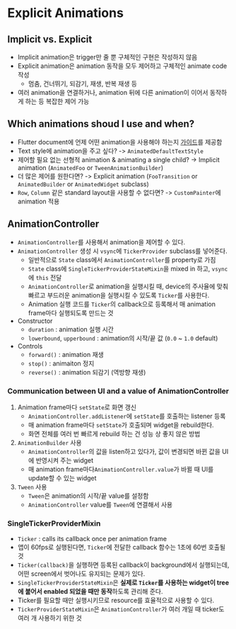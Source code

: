 # Explicit Animations

## Implicit vs. Explicit

- Implicit animation은 trigger만 줄 뿐 구체적인 구현은 작성하지 않음
- Explicit animation은 animation 동작을 모두 제어하고 구체적인 animate code 작성
  - 멈춤, 건너뛰기, 되감기, 재생, 반복 재생 등
- 여러 animation을 연결하거나, animation 뒤에 다른 animation이 이어서 동작하게 하는 등 복잡한 제어 가능

## Which animations shoud I use and when?

- Flutter document에 언제 어떤 animation을 사용해야 하는지 [가이드](https://docs.flutter.dev/assets/images/docs/ui/animations/animation-decision-tree.png)를 제공함
- Text style에 animation을 주고 싶다? -> `AnimatedDefaultTextStyle`
- 제어할 필요 없는 선형적 animation & animating a single child? -> Implicit animation (`AnimatedFoo` or `TweenAnimationBuilder`)
- 더 많은 제어를 원한다면? -> Explicit animation (`FooTransition` or `AnimatedBuilder` or `AnimatedWidget` subclass)
- `Row`, `Column` 같은 standard layout을 사용할 수 없다면? -> `CustomPainter`에 animation 적용

## AnimationController

- `AnimationController`를 사용해서 animation을 제어할 수 있다.
- `AnimationController` 생성 시 `vsync`에 `TickerProvider` subclass를 넣어준다.
  - 일반적으로 `State` class에서 `AnimationController`를 property로 가짐
  - `State` class에 `SingleTickerProviderStateMixin`을 mixed in 하고, `vsync`에 `this` 전달
  - `AnimationController`로 animation을 실행시킬 때, device의 주사율에 맞춰 빠르고 부드러운 animation을 실행시킬 수 있도록 `Ticker`를 사용한다.
  - Animation 실행 코드를 `Ticker`의 callback으로 등록해서 매 animation frame마다 실행되도록 만드는 것
- Constructor
  - `duration` : animation 실행 시간
  - `lowerbound`, `upperbound` : animation의 시작/끝 값 (`0.0` ~ `1.0` default)
- Controls
  - `forward()` : animation 재생
  - `stop()` : animaiton 정지
  - `reverse()` : animation 되감기 (역방향 재생)

### Communication between UI and a value of AnimationController

1. Animation frame마다 `setState`로 화면 갱신
   - `AnimationController.addListener`에 `setState`를 호출하는 listener 등록
   - 매 animation frame마다 `setState`가 호출되며 widget을 rebuild한다.
   - 화면 전체를 여러 번 빠르게 rebuild 하는 건 성능 상 좋지 않은 방법
2. `AnimationBuilder` 사용
   - `AnimationController`의 값을 listen하고 있다가, 값이 변경되면 바뀐 값을 UI에 반영시켜 주는 widget
   - 매 animation frame마다`AnimationController.value`가 바뀔 때 UI를 update할 수 있는 widget
3. `Tween` 사용
   - `Tween`은 animation의 시작/끝 value를 설정함
   - `AnimationController` value를 `Tween`에 연결해서 사용

### SingleTickerProviderMixin

- `Ticker` : calls its callback once per animation frame
- 앱이 60fps로 실행된다면, `Ticker`에 전달한 callback 함수는 1초에 60번 호출될 것
- `Ticker(callback)`을 실행하면 등록된 callback이 background에서 실행되는데, 어떤 screen에서 벗어나도 유지되는 문제가 있다.
- `SingleTickerProviderStateMixin`은 **실제로 `Ticker`를 사용하는 widget이 tree에 붙어서 enabled 되었을 때만 동작**하도록 관리해 준다.
- Ticker를 필요할 때만 실행시키므로 resource를 효율적으로 사용할 수 있다.
- `TickerProviderStateMixin`은 `AnimationController`가 여러 개일 때 ticker도 여러 개 사용하기 위한 것

